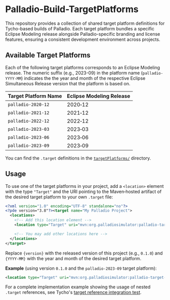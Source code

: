 # Palladio-Build-TargetPlatforms

This repository provides a collection of shared target platform definitions for Tycho-based builds of Palladio. Each target platform bundles a specific Eclipse Modeling release alongside Palladio-specific branding and license features, ensuring a consistent development environment across projects.

## Available Target Platforms

Each of the following target platforms corresponds to an Eclipse Modeling release. The numeric suffix (e.g., 2023-09)
in the platform name (`palladio-YYYY-MM`) indicates the the year and month of the respective Eclipse Simultaneous
Release version that the platform is based on.

| Target Platform Name | Eclipse Modeling Release |
| -------------------- | ------------------------ |
| `palladio-2020-12`   | 2020‑12                  |
| `palladio-2021-12`   | 2021‑12                  |
| `palladio-2022-12`   | 2022‑12                  |
| `palladio-2023-03`   | 2023‑03                  |
| `palladio-2023-06`   | 2023‑06                  |
| `palladio-2023-09`   | 2023‑09                  |

You can find the `.target` definitions in the [`targetPlatforms/`](targetPlatforms/) directory.

## Usage

To use one of the target platforms in your project, add a `<location>` element with the type `"Target"` and the URI pointing to the Maven‑hosted artifact of the desired target platform to your own `.target` file:

```xml
<?xml version="1.0" encoding="UTF-8" standalone="no"?>
<?pde version="3.8"?><target name="My Palladio Project">
  <locations>
    <!-- Add this location element -->
    <location type="Target" uri="mvn:org.palladiosimulator:palladio-target-platforms:{version}:target:palladio-{YYYY-MM}"/>

    <!-- You may add other locations here -->
  </locations>
</target>
```
Replace `{version}` with the released version of this project (e.g., `0.1.0`) and `{YYYY-MM}` with the year and month of the desired target platform.

**Example** (using version `0.1.0` and the `palladio-2023-09` target platform):

```xml
<location type="Target" uri="mvn:org.palladiosimulator:palladio-target-platforms:0.1.0:target:palladio-2023-09"/>
```

For a complete implementation example showing the usage of nested `.target` references, see Tycho's [target reference integration test](https://github.com/eclipse-tycho/tycho/tree/main/tycho-its/projects/target.references/target.refs).
